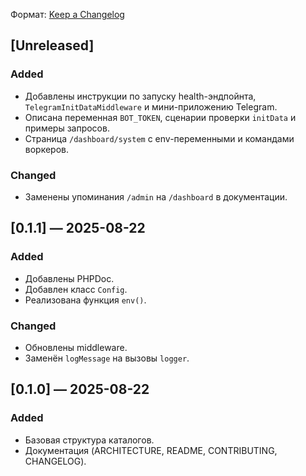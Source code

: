 Формат: [Keep a Changelog](https://keepachangelog.com/ru/1.0.0/)

## [Unreleased]

### Added
- Добавлены инструкции по запуску health-эндпойнта, `TelegramInitDataMiddleware` и мини-приложению Telegram.
- Описана переменная `BOT_TOKEN`, сценарии проверки `initData` и примеры запросов.
- Страница `/dashboard/system` с env-переменными и командами воркеров.

### Changed
- Заменены упоминания `/admin` на `/dashboard` в документации.

## [0.1.1] — 2025-08-22

### Added
- Добавлены PHPDoc.
- Добавлен класс `Config`.
- Реализована функция `env()`.

### Changed
- Обновлены middleware.
- Заменён `logMessage` на вызовы `logger`.

## [0.1.0] — 2025-08-22

### Added
- Базовая структура каталогов.
- Документация (ARCHITECTURE, README, CONTRIBUTING, CHANGELOG).
